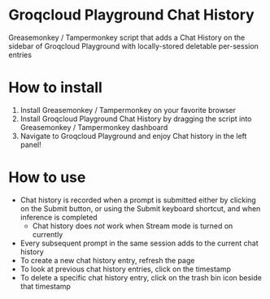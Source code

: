 # Groqcloud Playground Chat History

Greasemonkey / Tampermonkey script that adds a Chat History on the sidebar of Groqcloud Playground with locally-stored deletable per-session entries

# How to install

1. Install Greasemonkey / Tampermonkey on your favorite browser
2. Install Groqcloud Playground Chat History by dragging the script into Greasemonkey / Tampermonkey dashboard
3. Navigate to Groqcloud Playground and enjoy Chat history in the left panel!

# How to use

- Chat history is recorded when a prompt is submitted either by clicking on the Submit button, or using the Submit keyboard shortcut, and when inference is completed
  - Chat history does *not* work when Stream mode is turned on currently
- Every subsequent prompt in the same session adds to the current chat history
- To create a new chat history entry, refresh the page
- To look at previous chat history entries, click on the timestamp
- To delete a specific chat history entry, click on the trash bin icon beside that timestamp